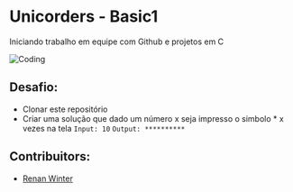 
# Unicorders - Basic1

Iniciando trabalho em equipe com Github e projetos em C

![Coding](https://media.giphy.com/media/13UZisxBxkjPwI/giphy.gif)

## Desafio:
- Clonar este repositório
- Criar uma solução que dado um número x seja impresso o simbolo * x vezes na tela
	`Input: 10`
	`Output: **********`

## Contribuitors:

* [Renan Winter](https://www.github.com/rwspatin)
